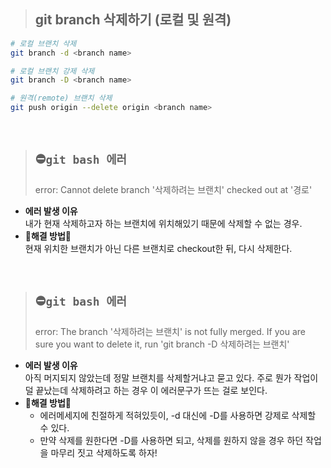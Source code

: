 > ## git branch 삭제하기 (로컬 및 원격)
```bash
# 로컬 브랜치 삭제
git branch -d <branch name>

# 로컬 브랜치 강제 삭제
git branch -D <branch name>

# 원격(remote) 브랜치 삭제
git push origin --delete origin <branch name>
```

<br>

> ## ⛔`git bash 에러`
> error: Cannot delete branch '삭제하려는 브랜치' checked out at '경로'
- **에러 발생 이유**
<br>내가 현재 삭제하고자 하는 브랜치에 위치해있기 때문에 삭제할 수 없는 경우.
- **🍔해결 방법🍟**
<br>현재 위치한 브랜치가 아닌 다른 브랜치로 checkout한 뒤, 다시 삭제한다.

<br>

> ## ⛔`git bash 에러`
> error: The branch '삭제하려는 브랜치' is not fully merged. If you are sure you want to delete it, run 'git branch -D 삭제하려는 브랜치'
- **에러 발생 이유**
<br>아직 머지되지 않았는데 정말 브랜치를 삭제할거냐고 묻고 있다. 주로 뭔가 작업이 덜 끝났는데 삭제하려고 하는 경우 이 에러문구가 뜨는 걸로 보인다.
- **🍔해결 방법🍟**
  - 에러메세지에 친절하게 적혀있듯이, -d 대신에 -D를 사용하면 강제로 삭제할 수 있다.
  - 만약 삭제를 원한다면 -D를 사용하면 되고, 삭제를 원하지 않을 경우 하던 작업을 마무리 짓고 삭제하도록 하자!